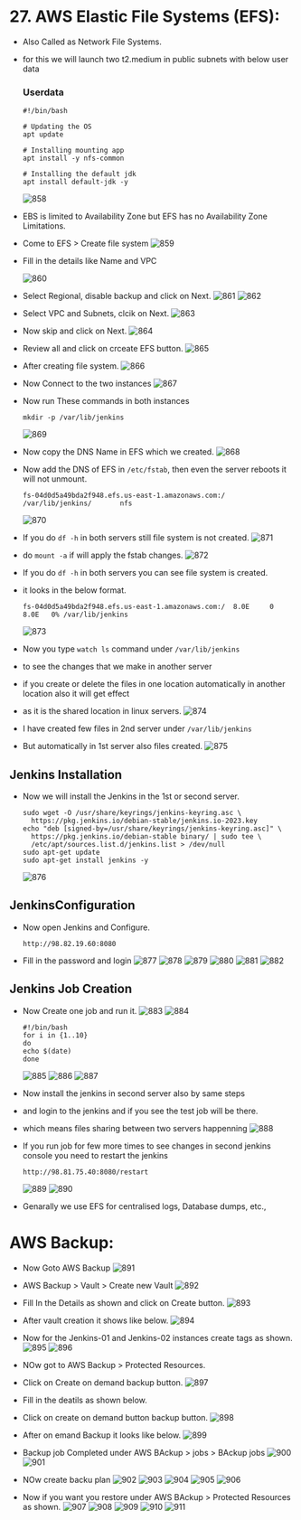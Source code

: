 # 27. AWS Elastic File Systems (EFS):
- Also Called as Network File Systems.
- for this we will launch two t2.medium in public subnets with below user data
  ### Userdata
  ```
  #!/bin/bash

  # Updating the OS
  apt update

  # Installing mounting app
  apt install -y nfs-common

  # Installing the default jdk
  apt install default-jdk -y
  
  ```
  ![858](https://github.com/user-attachments/assets/68cb23c7-78e1-41e7-a249-93dc4e12517e)
  
- EBS is limited to Availability Zone but EFS has no Availability Zone Limitations.
- Come to EFS > Create file system
  ![859](https://github.com/user-attachments/assets/65a61a8f-433b-4b36-80ee-6d90d5197b19)

- Fill in the details like Name and VPC
  
  ![860](https://github.com/user-attachments/assets/f752460b-1cd6-42ea-b0a1-facbe5bacb82)
  
- Select Regional, disable backup and click on Next.
  ![861](https://github.com/user-attachments/assets/7bc1f8e8-d204-46f3-a8f7-b2118ef7267b)
  ![862](https://github.com/user-attachments/assets/a7ba6d2a-93f7-4e32-8cc9-f6508f926fe9)

- Select VPC and Subnets, clcik on Next.
  ![863](https://github.com/user-attachments/assets/c9f1cfb3-55b4-4f15-9e3c-13dd45975866)

- Now skip and click on Next.
  ![864](https://github.com/user-attachments/assets/286a6833-163f-44ef-ace6-73eb3db595eb)

- Review all and click on crceate EFS button.
  ![865](https://github.com/user-attachments/assets/28fc6173-cd9c-4a7c-b8a0-ec4081ddee70)

- After creating file system.
  ![866](https://github.com/user-attachments/assets/780398a6-2362-400d-8a21-3bd81359567b)

- Now Connect to the two instances
  ![867](https://github.com/user-attachments/assets/37167632-9260-4dbd-b2c2-60b5c4bd2d81)

- Now run These commands in both instances
  ```
  mkdir -p /var/lib/jenkins
  ```
  ![869](https://github.com/user-attachments/assets/8b5b0a04-1e63-4dfd-9ebd-2bd7ee7db249)

- Now copy the DNS Name in EFS which we created.
  ![868](https://github.com/user-attachments/assets/feacf92a-06c1-46a3-bd0c-e140a557b6d8)

- Now add the DNS of EFS in ```/etc/fstab```, then even the server reboots it will not unmount.
  ```
  fs-04d0d5a49bda2f948.efs.us-east-1.amazonaws.com:/   	/var/lib/jenkins/   	nfs
  ```
  ![870](https://github.com/user-attachments/assets/32fd893f-77b5-46ca-b982-5afff2f84b8c)

- If you do ``` df -h ``` in both servers still file system is not created.
  ![871](https://github.com/user-attachments/assets/1dd9abdd-fee7-4cb9-9fe3-4b291c4500f5)

- do ``` mount -a ``` if will apply the fstab changes.
  ![872](https://github.com/user-attachments/assets/7007cebb-f832-4c76-8d1a-e13204cc0d85)

- If you do ``` df -h ``` in both servers you can see file system is created.
- it looks in the below format.
  ```
  fs-04d0d5a49bda2f948.efs.us-east-1.amazonaws.com:/  8.0E     0  8.0E   0% /var/lib/jenkins
  ```
  ![873](https://github.com/user-attachments/assets/638728a8-2d5e-4e9e-96ab-bb0b6deaea43)

- Now you type ``` watch ls ``` command under ```/var/lib/jenkins```
- to see the changes that we make in another server
- if you create or delete the files in one location automatically in another location also it will get effect
- as it is the shared location in linux servers.
  ![874](https://github.com/user-attachments/assets/e606ee7e-9eeb-4133-b62b-beeb6b0a0f81)

- I have created few files in  2nd server under ```/var/lib/jenkins```
- But automatically in 1st server also files created.
  ![875](https://github.com/user-attachments/assets/b30c950d-5d31-4d38-8df3-8bc8f664160b)

## Jenkins Installation
- Now we will install the Jenkins in the 1st or second server.
  ```
  sudo wget -O /usr/share/keyrings/jenkins-keyring.asc \
    https://pkg.jenkins.io/debian-stable/jenkins.io-2023.key
  echo "deb [signed-by=/usr/share/keyrings/jenkins-keyring.asc]" \
    https://pkg.jenkins.io/debian-stable binary/ | sudo tee \
    /etc/apt/sources.list.d/jenkins.list > /dev/null
  sudo apt-get update
  sudo apt-get install jenkins -y
  ```
  ![876](https://github.com/user-attachments/assets/b0f6c73d-7f72-47de-8d3f-21f2d98e0e7e)

## JenkinsConfiguration
- Now open Jenkins and Configure.
  ```
  http://98.82.19.60:8080
  ```
- Fill in the password and login
  ![877](https://github.com/user-attachments/assets/af03ad7c-e103-4b85-919b-c95cda975eef)
  ![878](https://github.com/user-attachments/assets/8d652302-d07c-4dbf-ae1f-b9be16b6d029)
  ![879](https://github.com/user-attachments/assets/7a09e28a-5e0f-4515-b0db-44e30aab6249)
  ![880](https://github.com/user-attachments/assets/0fa7adc6-4479-412f-8289-f040305eaf52)
  ![881](https://github.com/user-attachments/assets/f517dbdc-9a23-45c3-80db-fb132c067304)
  ![882](https://github.com/user-attachments/assets/beb2a687-8fd9-4fd9-be7b-fdeb4542d4cd)

## Jenkins Job Creation
- Now Create one job and run it.
  ![883](https://github.com/user-attachments/assets/fe817292-94fe-49ba-a097-94f9faaca7fe)
  ![884](https://github.com/user-attachments/assets/c5e0f8c5-8598-436f-adc6-33880f743d99)
  ```
  #!/bin/bash
  for i in {1..10}
  do
  echo $(date)
  done  
  ```
  ![885](https://github.com/user-attachments/assets/f4f04f4c-83a4-4b41-916a-bd031edb3396)
  ![886](https://github.com/user-attachments/assets/1420e30c-838c-4331-897d-c950d6dbbc14)
  ![887](https://github.com/user-attachments/assets/9956aa63-b447-4716-b792-71ee6a5c9345)

- Now install the jenkins in second server also by same steps
- and login to the jenkins and if you see the test job will be there.
- which means files sharing between two servers happenning
  ![888](https://github.com/user-attachments/assets/32732547-8302-47ec-a022-b66ce36d573a)

- If you run job for few more times to see changes in second jenkins console you need to restart the jenkins
  ```
  http://98.81.75.40:8080/restart
  ```
  ![889](https://github.com/user-attachments/assets/581a1363-cb0e-416b-9b14-003600c7026f)
  ![890](https://github.com/user-attachments/assets/11e5086c-dd56-4df5-a45e-11b9292482b9)

- Genarally we use EFS for centralised logs, Database dumps, etc.,

# AWS Backup:
- Now Goto AWS Backup
  ![891](https://github.com/user-attachments/assets/f5492274-d0b9-4fb2-b628-e59e3b04f5e7)

- AWS Backup > Vault > Create new Vault
  ![892](https://github.com/user-attachments/assets/3186399f-a054-43ae-a772-95192c276df7)

- Fill In the Details as shown and click on Create button.
  ![893](https://github.com/user-attachments/assets/00ed7094-712a-41cd-a3d8-9afe7230a721)

- After vault creation it shows like below.
  ![894](https://github.com/user-attachments/assets/335626d3-518d-48c7-8086-a73c217b67ec)

- Now for the Jenkins-01 and Jenkins-02 instances create tags as shown.
  ![895](https://github.com/user-attachments/assets/bbb0c041-8f4d-4dc7-b181-8a6c8c628625)
  ![896](https://github.com/user-attachments/assets/eb378484-ffdc-46ba-879f-44f8d45f1529)

- NOw got to AWS Backup > Protected Resources.
- Click on Create on demand backup button.
  ![897](https://github.com/user-attachments/assets/56af78f0-1092-4422-9c2f-2f3bd3d85cf3)

- Fill in the deatils as shown below.
- Click on create on demand button backup button.
  ![898](https://github.com/user-attachments/assets/92beac3d-2c55-400b-afcb-644a203dbe00)

- After on emand Backup it looks like below.
  ![899](https://github.com/user-attachments/assets/f62f5b66-6553-43f5-b90d-e754f976f22a)

- Backup job Completed under AWS BAckup > jobs > BAckup jobs
  ![900](https://github.com/user-attachments/assets/46cb471f-c520-4024-91c5-b7c17240660c)
  ![901](https://github.com/user-attachments/assets/c4d22040-f675-49fe-9017-1fbcc366fdbf)

- NOw create backu plan
  ![902](https://github.com/user-attachments/assets/acfc6db9-188c-4263-9a07-363945100ddd)
  ![903](https://github.com/user-attachments/assets/3b6d9a48-3a26-4016-94b1-d6462fb80dba)
  ![904](https://github.com/user-attachments/assets/431c764a-3612-4504-9533-12219e6ea5af)
  ![905](https://github.com/user-attachments/assets/3bb6c861-dd6f-4c7e-8c9f-0a8145fcf0ec)
  ![906](https://github.com/user-attachments/assets/f11e5c14-0cb6-48b4-bee1-6aff5c7b7552)

- Now if you want you restore under AWS BAckup > Protected Resources as shown.
  ![907](https://github.com/user-attachments/assets/0c32cf07-1649-4ff7-a88e-31c8b57abed4)
  ![908](https://github.com/user-attachments/assets/ae2538ec-6696-4b78-991e-9cd7ea1f4f7f)
  ![909](https://github.com/user-attachments/assets/a7c01b83-8701-40fe-adad-445236f47d79)
  ![910](https://github.com/user-attachments/assets/fab99033-ac67-4764-99e5-46b4563fcecf)
  ![911](https://github.com/user-attachments/assets/791343cc-fef5-4ab3-a898-aa7c17e233ef)
